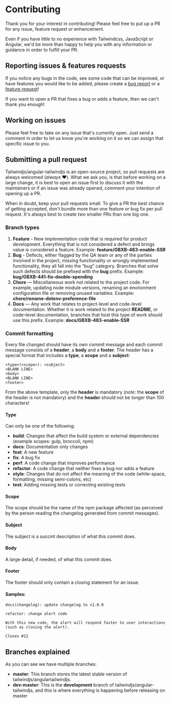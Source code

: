 # Contributing

Thank you for your interest in contributing! Please feel free to put up a PR for any issue, feature request or enhancement.

Even if you have little to no experience with Tailwindcss, JavaScript or Angular, we'd be more than happy to help you with any information or guidance in order to fulfill your PR.

## Reporting issues & features requests

If you notice any bugs in the code, see some code that can be improved, or have features you would like to be added, please create a [bug report](https://github.com/tailwindjs/angular-tailwindjs/issues/new?template=bug-report---.md) or a [feature request](https://github.com/tailwindjs/angular-tailwindjs/issues/new?template=feature-request---.md)!

If you want to open a PR that fixes a bug or adds a feature, then we can't thank you enough!

## Working on issues

Please feel free to take on any issue that's currently open. Just send a comment in order to let us know you're working on it so we can assign that specific issue to you.

## Submitting a pull request

Tailwindjs/angular-tailwindjs is an open-source project, so pull requests are always welcomed (_always_ ❤️).
What we ask you, is that before working on a large change, it is best to open an issue first to discuss it with the maintainers or if an issue was already opened, comment your intention of opening up a PR.

When in doubt, keep your pull requests small. To give a PR the best chance of getting accepted, don't bundle more than one feature or bug fix per pull request. It's always best to create two smaller PRs than one big one.

### Branch types

1. **Feature** - New implementation code that is required for product development. Everything that is not considered a defect and brings value is considered a feature. Example: **feature/GBXB-483-enable-SSR**
2. **Bug** - Defects, either flagged by the QA team or any of the parties involved in the project, missing functionality or wrongly implemented functionality, they all fall into the “bug” category. Branches that solve such defects should be prefixed with the **bug** prefix. Example: **bug/GBXB-441-fix-double-spending**
3. **Chore** — Miscellaneous work not related to the project code. For example, updating node module versions, renaming an environment configuration file or removing unused variables. Example: **chore/rename-dotenv-preference-file**
4. **Docs** — Any work that relates to project-level and code-level documentation. Whether it is work related to the project **README**, or code-level documentation, branches that host this type of work should use this prefix. Example: **docs/GBXB-483-enable-SSR**

### Commit formatting
Every file changed should have its own commit message and each commit message consists of a **header**, a **body** and a **footer**. The header has a special format that includes a **type**, a **scope** and a **subject**:
```
<type>(<scope>): <subject>
<BLANK LINE>
<body>
<BLANK LINE>
<footer>
```
From the above template, only the **header** is mandatory (_note_: the **scope** of the header is not mandatory) and the **header** should not be longer than 100 characters!

#### Type
Can only be one of the following:

* **build**: Changes that affect the build system or external dependencies (example scopes: gulp, broccoli, npm)
* **docs**: Documentation only changes
* **feat**: A new feature
* **fix**: A bug fix
* **perf**: A code change that improves performance
* **refactor**: A code change that neither fixes a bug nor adds a feature
* **style**: Changes that do not affect the meaning of the code (white-space, formatting, missing semi-colons, etc)
* **test**: Adding missing tests or correcting existing tests

#### Scope
The scope should be the name of the npm package affected (as perceived by the person reading the changelog generated from commit messages).

#### Subject
The subject is a succint description of what this commit does.

#### Body
A large detail, if needed, of what this commit does.

#### Footer
The footer should only contain a closing statement for an issue.

#### Samples:
```
docs(changelog): update changelog to v1.0.0
```
```
refactor: change alert code

With this new code, the alert will respond faster to user interactions (such as closing the alert).

Closes #12
```

## Branches explained

As you can see we have multiple branches:
 - **master**: This branch stores the latest stable version of tailwindjs/angulartailwindjs.
 - **dev-master**: This is the **development** branch of tailwindjs/angular-tailwindjs, and this is where everything is happening before releasing on master

